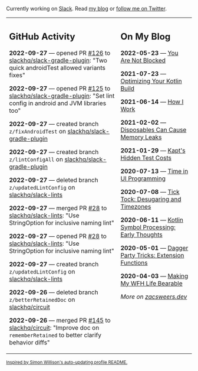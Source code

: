 Currently working on [Slack](https://slack.com/). Read [my blog](https://zacsweers.dev/) or [follow me on Twitter](https://twitter.com/ZacSweers).

<table><tr><td valign="top" width="60%">

## GitHub Activity
<!-- githubActivity starts -->
**2022-09-27** — opened PR [#126](https://github.com/slackhq/slack-gradle-plugin/pull/126) to [slackhq/slack-gradle-plugin](https://github.com/slackhq/slack-gradle-plugin): "Two quick androidTest allowed variants fixes"

**2022-09-27** — opened PR [#125](https://github.com/slackhq/slack-gradle-plugin/pull/125) to [slackhq/slack-gradle-plugin](https://github.com/slackhq/slack-gradle-plugin): "Set lint config in android and JVM libraries too"

**2022-09-27** — created branch `z/fixAndroidTest` on [slackhq/slack-gradle-plugin](https://github.com/slackhq/slack-gradle-plugin)

**2022-09-27** — created branch `z/lintConfigAll` on [slackhq/slack-gradle-plugin](https://github.com/slackhq/slack-gradle-plugin)

**2022-09-27** — deleted branch `z/updatedLintConfig` on [slackhq/slack-lints](https://github.com/slackhq/slack-lints)

**2022-09-27** — merged PR [#28](https://github.com/slackhq/slack-lints/pull/28) to [slackhq/slack-lints](https://github.com/slackhq/slack-lints): "Use StringOption for inclusive naming lint"

**2022-09-27** — opened PR [#28](https://github.com/slackhq/slack-lints/pull/28) to [slackhq/slack-lints](https://github.com/slackhq/slack-lints): "Use StringOption for inclusive naming lint"

**2022-09-27** — created branch `z/updatedLintConfig` on [slackhq/slack-lints](https://github.com/slackhq/slack-lints)

**2022-09-26** — deleted branch `z/betterRetainedDoc` on [slackhq/circuit](https://github.com/slackhq/circuit)

**2022-09-26** — merged PR [#145](https://github.com/slackhq/circuit/pull/145) to [slackhq/circuit](https://github.com/slackhq/circuit): "Improve doc on `rememberRetained` to better clarify behavior diffs"
<!-- githubActivity ends -->
</td><td valign="top" width="40%">

## On My Blog
<!-- blog starts -->
**2022-05-23** — [You Are Not Blocked](https://www.zacsweers.dev/you-are-not-blocked/)

**2021-07-23** — [Optimizing Your Kotlin Build](https://www.zacsweers.dev/optimizing-your-kotlin-build/)

**2021-06-14** — [How I Work](https://www.zacsweers.dev/how-i-work/)

**2021-02-02** — [Disposables Can Cause Memory Leaks](https://www.zacsweers.dev/disposables-can-cause-memory-leaks/)

**2021-01-29** — [Kapt's Hidden Test Costs](https://www.zacsweers.dev/kapts-hidden-test-costs/)

**2020-07-13** — [Time in UI Programming](https://www.zacsweers.dev/time-in-ui/)

**2020-07-08** — [Tick Tock: Desugaring and Timezones](https://www.zacsweers.dev/ticktock-desugaring-timezones/)

**2020-06-11** — [Kotlin Symbol Processing: Early Thoughts](https://www.zacsweers.dev/kotlin-symbol-processor-early-thoughts/)

**2020-05-01** — [Dagger Party Tricks: Extension Functions](https://www.zacsweers.dev/dagger-party-tricks-extension-functions/)

**2020-04-03** — [Making My WFH Life Bearable](https://www.zacsweers.dev/making-wfh-life-bearable/)
<!-- blog ends -->
_More on [zacsweers.dev](https://zacsweers.dev/)_
</td></tr></table>

<sub><a href="https://simonwillison.net/2020/Jul/10/self-updating-profile-readme/">Inspired by Simon Willison's auto-updating profile README.</a></sub>